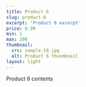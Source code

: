 ```yaml
---
title: Product 6
slug: product-6
excerpt: 'Product 6 excerpt'
price: 8.99
min: 1
max: 200
thumbnail: 
  src: sample-19.jpg
  alt: Product 6 thunmbnail
layout: light
---
```


Product 6 contents
